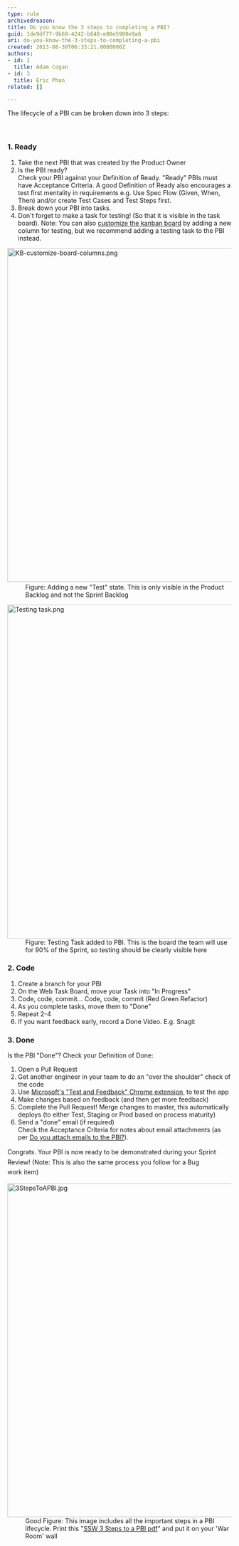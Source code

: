 ```yaml
---
type: rule
archivedreason: 
title: Do you know the 3 steps to completing a PBI?
guid: 1de9df77-9b69-4242-b648-e08e5980e9a6
uri: do-you-know-the-3-steps-to-completing-a-pbi
created: 2013-08-30T06:33:21.0000000Z
authors:
- id: 1
  title: Adam Cogan
- id: 3
  title: Eric Phan
related: []

---
```



​​​The lifecycle of a PBI can be broken down into 3 steps&#58;<br>
<br><excerpt class='endintro'></excerpt><br>
<h3>1. Ready</h3><ol><li>Take the next PBI that was created by the Product Owner<br></li><li>Is the PBI ready?<br>Check your PBI against your Definition of Ready. &quot;Ready&quot;​ PBIs must have Acceptance Criteria. A good Definition of Ready also encourages a test first mentality in requirements e.g. Use Spec Flow (Given, When, Then) and/or create Test Cases and Test Steps first.</li><li>Break down your PBI into tasks.<br></li><li>Don't forget to make a task for testing! (So that it is visible in the task board). Note&#58; You can also 
      <a href="https&#58;//www.visualstudio.com/en-us/get-started/work/work-from-the-kanban-board-vs" target="_blank">customize the kanban board​</a> by adding a new column for testing, but we recommend adding a testing task to the PBI instead.</li></ol><dl class="badImage"><dt> 
      <img src="/PublishingImages/KB-customize-board-columns.png" alt="KB-customize-board-columns.png" style="width&#58;750px;" />​</dt><dd>​​​Figure&#58; Adding a new &quot;Test&quot; state. This is only visible in the Product Backlog and not the Sprint Backlog</dd></dl><dl class="goodImage"><dt>
      <img src="/PublishingImages/Testing-task.png" alt="Testing task.png" style="width&#58;750px;" /> 
   </dt><dd>F​igure&#58; Testing Task added to PBI. This is the board the team will use for 90% of the Sprint, so testing should be clearly visible here<br></dd></dl><h3>2. Code</h3><ol><li>Create a branch for your PBI</li><li>On the Web Task Board, move your Task into &quot;In Progress&quot;</li><li>Code, code, commit… Code, code, commit (Red Green Refactor)</li><li>As you complete tasks, move them to &quot;Done&quot;<br></li><li>Repeat 2-4</li><li>If you want feedback early, record a ​Done&#160;Video. E.g. Snagit<br></li></ol><h3>3. Done</h3><p>Is the PBI &quot;Done&quot;? Check your Definition of Done&#58;</p><ol><li>Open a Pull Request<br></li><li>Get another engineer in your team to do an &quot;over the shoulder&quot; check of the code</li><li>Use&#160;<a href="/_layouts/15/FIXUPREDIRECT.ASPX?WebId=3dfc0e07-e23a-4cbb-aac2-e778b71166a2&amp;TermSetId=07da3ddf-0924-4cd2-a6d4-a4809ae20160&amp;TermId=14be0d02-79ad-4286-8b78-4f28b0ed4eea">Microsoft's &quot;Test and Feedback&quot; Chrome extension </a>&#160;to test the app&#160;</li><li>Make changes based on feedback (and then get more feedback)</li><li>Complete the Pull Request! Merge changes to master, this automatically deploys (to either Test, Staging or Prod based on process maturity)</li><li>Send a &quot;done&quot; email (if required)<br>Check the Acceptance Criteria for notes about email attachments (as per 
      <a href="/_layouts/15/FIXUPREDIRECT.ASPX?WebId=3dfc0e07-e23a-4cbb-aac2-e778b71166a2&amp;TermSetId=07da3ddf-0924-4cd2-a6d4-a4809ae20160&amp;TermId=5baf5235-c66a-4e3d-9b27-55a4859ae8a2">Do you attach emails to the PBI?​</a>).​<br></li></ol>​<span style="line-height&#58;1.6;">Congrats. Your PBI is now ready to be demonstrated during your Sprint Review! (Note&#58; This is also the same process you follow for a Bug work&#160;item)</span>
<dl class="goodImage"><dt> 
      <a href="/PublishingImages/livecycle.jpg"></a><img src="/PublishingImages/3StepsToAPBI.jpg" alt="3StepsToAPBI.jpg" style="width&#58;750px;" /> </dt><dd>Good Figure&#58; This image includes all the important steps in a PBI lifecycle. Print this &quot;<a href="/Documents/3StepsToAPBI.pdf">SSW 3 Steps to a PBI pdf</a>&quot; and put it on your 'War Room' wall<br></dd></dl>


